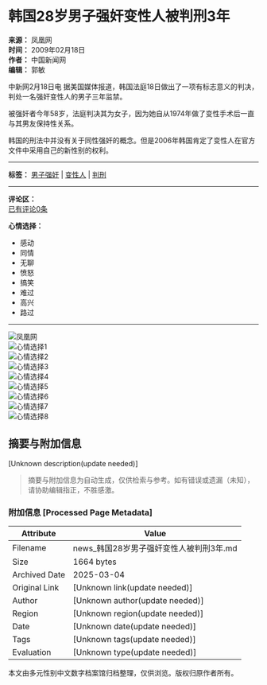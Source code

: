 # 韩国28岁男子强奸变性人被判刑3年

**来源：** 凤凰网  
**时间：** 2009年02月18日  
**作者：** 中国新闻网  
**编辑：** 郭敏  

中新网2月18日电 据美国媒体报道，韩国法庭18日做出了一项有标志意义的判决，判处一名强奸变性人的男子三年监禁。

被强奸者今年58岁，法庭判决其为女子，因为她自从1974年做了变性手术后一直与其男友保持性关系。

韩国的刑法中并没有关于同性强奸的概念。但是2006年韩国肯定了变性人在官方文件中采用自己的新性别的权利。

---

**标签：** [男子强奸](#) | [变性人](#) | [判刑](#)  

---

**评论区：**  
[已有评论0条](javascript:void(0);)  

**心情选择：**  
- 感动  
- 同情  
- 无聊  
- 愤怒  
- 搞笑  
- 难过  
- 高兴  
- 路过  

---  

![凤凰网](http://img.ifeng.com/tres/pub_res/image/singlepage_v3/logo_news.gif)  
![心情选择1](http://img.ifeng.com/tres/appres/images/mood/motion_01.gif)  
![心情选择2](http://img.ifeng.com/tres/appres/images/mood/motion_02.gif)  
![心情选择3](http://img.ifeng.com/tres/appres/images/mood/motion_03.gif)  
![心情选择4](http://img.ifeng.com/tres/appres/images/mood/motion_04.gif)  
![心情选择5](http://img.ifeng.com/tres/appres/images/mood/motion_05.gif)  
![心情选择6](http://img.ifeng.com/tres/appres/images/mood/motion_06.gif)  
![心情选择7](http://img.ifeng.com/tres/appres/images/mood/motion_07.gif)  
![心情选择8](http://img.ifeng.com/tres/appres/images/mood/motion_08.gif)  
<!-- tcd_original_link https://news.ifeng.com/world/200902/0218_16_1021568.shtml -->


## 摘要与附加信息

<!-- tcd_abstract -->
[Unknown description(update needed)]
<!-- tcd_abstract_end -->

> 摘要与附加信息为自动生成，仅供检索与参考。如有错误或遗漏（未知），请协助编辑指正，不胜感激。

### 附加信息 [Processed Page Metadata]

| Attribute       | Value                                  |
|-----------------|----------------------------------------|
| Filename        | news_韩国28岁男子强奸变性人被判刑3年.md                             |
| Size            | 1664 bytes                           |
| Archived Date   | 2025-03-04                             |
| Original Link   | [Unknown link(update needed)]                       |
| Author          | [Unknown author(update needed)]                               |
| Region          | [Unknown region(update needed)]                               |
| Date            | [Unknown date(update needed)]                                 |
| Tags            | [Unknown tags(update needed)]                                 |
| Evaluation            | [Unknown type(update needed)]                                 |
<!-- tcd_table_end -->

本文由多元性别中文数字档案馆归档整理，仅供浏览。版权归原作者所有。
